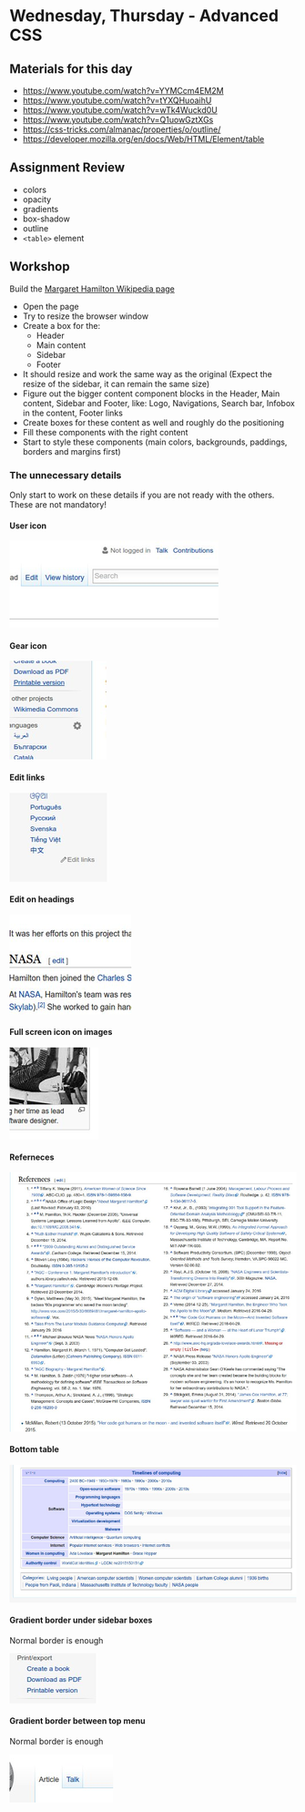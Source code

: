 # Wednesday, Thursday - Advanced CSS

## Materials for this day
 - https://www.youtube.com/watch?v=YYMCcm4EM2M
 - https://www.youtube.com/watch?v=tYXQHuoaihU
 - https://www.youtube.com/watch?v=wTk4Wuckd0U
 - https://www.youtube.com/watch?v=Q1uowGztXGs
 - https://css-tricks.com/almanac/properties/o/outline/
 - https://developer.mozilla.org/en/docs/Web/HTML/Element/table


## Assignment Review
 - colors
 - opacity
 - gradients
 - box-shadow
 - outline
 - `<table>` element

## Workshop
Build the [Margaret Hamilton Wikipedia page](https://en.wikipedia.org/wiki/Margaret_Hamilton_(scientist))
 - Open the page
 - Try to resize the browser window
 - Create a box for the:
   - Header
   - Main content
   - Sidebar
   - Footer
 - It should resize and work the same way as the original (Expect the resize of the sidebar, it can remain the same size)
 - Figure out the bigger content component blocks in the Header, Main content, Sidebar and Footer, like: Logo, Navigations, Search bar, Infobox in the content, Footer links
 - Create boxes for these content as well and roughly do the positioning
 - Fill these components with the right content
 - Start to style these components (main colors, backgrounds, paddings, borders and margins first)
 
### The unnecessary details
Only start to work on these details if you are not ready with the others. These are not mandatory!

#### User icon
![suer icon](1.jpg)

#### Gear icon
![gear icon](2.jpg)

#### Edit links
![edit links](3.jpg)

#### Edit on headings
![edit](4.jpg)

#### Full screen icon on images
![fullscreen](5.jpg)

#### Referneces
![references](6.jpg)

#### Bottom table
![table](7.jpg)

#### Gradient border under sidebar boxes
Normal border is enough

![border](8.jpg)

#### Gradient border between top menu
Normal border is enough

![top-border](9.jpg)
